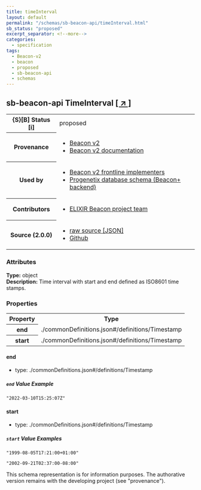 ```yaml
---
title: timeInterval
layout: default
permalink: "/schemas/sb-beacon-api/timeInterval.html"
sb_status: "proposed"
excerpt_separator: <!--more-->
categories:
  - specification
tags:
  - Beacon-v2
  - beacon
  - proposed
  - sb-beacon-api
  - schemas
---
```


<div id="schema-header-title">
  <h2><span id="schema-header-title-project">sb-beacon-api</span> TimeInterval <a href="https://github.com/ga4gh-schemablocks/sb-beacon-api" target="_BLANK">[ &nearr; ]</a></h2>
</div>

<table id="schema-header-table">
<tr>
<th>{S}[B] Status <a href="https://schemablocks.org/about/sb-status-levels.html">[i]</a></th>
<td><div id="schema-header-status">proposed</div></td>
</tr>
<tr><th>Provenance</th><td><ul>
<li><a href="https://github.com/ga4gh-beacon/beacon-v2">Beacon v2</a></li>
<li><a href="http://docs.genomebeacons.org">Beacon v2 documentation</a></li>
</ul></td></tr>
<tr><th>Used by</th><td><ul>
<li><a href="https://ga4gh-approval-service-registry.ega-archive.org">Beacon v2 frontline implementers</a></li>
<li><a href="https://docs.progenetix.org/beaconplus/">Progenetix database schema (Beacon+ backend)</a></li>
</ul></td></tr>


<!--more-->
<tr><th>Contributors</th><td><ul>
<li><a href="https://beacon-project.io/categories/people.html">ELIXIR Beacon project team</a></li>
</ul></td></tr>
<tr><th>Source (2.0.0)</th><td><ul>
<li><a href="current/timeInterval.json" target="_BLANK">raw source [JSON]</a></li>
<li><a href="https://github.com/ga4gh-schemablocks/sb-beacon-api/blob/master/schemas/beacon-v2-default-model/common/timeInterval.yaml" target="_BLANK">Github</a></li>
</ul></td></tr>
</table>

<div id="schema-attributes-title"><h3>Attributes</h3></div>

  
__Type:__ object  
__Description:__ Time interval with start and end defined as ISO8601 time stamps.
### Properties

<table id="schema-properties-table">
<tr><th>Property</th><th>Type</th></tr>
<tr><th>end</th><td>./commonDefinitions.json#/definitions/Timestamp</td></tr>
<tr><th>start</th><td>./commonDefinitions.json#/definitions/Timestamp</td></tr>
</table>


#### end

* type: ./commonDefinitions.json#/definitions/Timestamp



##### `end` Value Example  

```
"2022-03-10T15:25:07Z"
```

#### start

* type: ./commonDefinitions.json#/definitions/Timestamp



##### `start` Value Examples  

```
"1999-08-05T17:21:00+01:00"
```
```
"2002-09-21T02:37:00-08:00"
```
<div id="schema-footer"> This schema representation is for information purposes. The authorative  version remains with the developing project (see "provenance"). </div>


